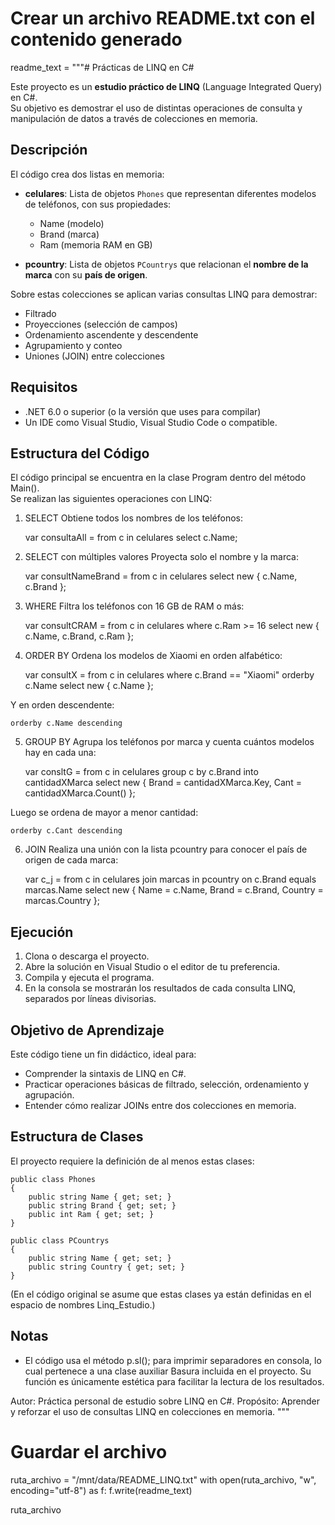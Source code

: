# Crear un archivo README.txt con el contenido generado

readme_text = """# Prácticas de LINQ en C#

Este proyecto es un **estudio práctico de LINQ** (Language Integrated Query) en C#.  
Su objetivo es demostrar el uso de distintas operaciones de consulta y manipulación de datos a través de colecciones en memoria.

## Descripción

El código crea dos listas en memoria:

- **celulares**: Lista de objetos `Phones` que representan diferentes modelos de teléfonos, con sus propiedades:
  - Name (modelo)
  - Brand (marca)
  - Ram (memoria RAM en GB)

- **pcountry**: Lista de objetos `PCountrys` que relacionan el **nombre de la marca** con su **país de origen**.

Sobre estas colecciones se aplican varias consultas LINQ para demostrar:

- Filtrado
- Proyecciones (selección de campos)
- Ordenamiento ascendente y descendente
- Agrupamiento y conteo
- Uniones (JOIN) entre colecciones

## Requisitos

- .NET 6.0 o superior (o la versión que uses para compilar)
- Un IDE como Visual Studio, Visual Studio Code o compatible.

## Estructura del Código

El código principal se encuentra en la clase Program dentro del método Main().  
Se realizan las siguientes operaciones con LINQ:

1. SELECT
Obtiene todos los nombres de los teléfonos:

    var consultaAll = from c in celulares
                      select c.Name;

2. SELECT con múltiples valores
Proyecta solo el nombre y la marca:

    var consultNameBrand = from c in celulares
                           select new { c.Name, c.Brand };

3. WHERE
Filtra los teléfonos con 16 GB de RAM o más:

    var consultCRAM = from c in celulares
                      where c.Ram >= 16
                      select new { c.Name, c.Brand, c.Ram };

4. ORDER BY
Ordena los modelos de Xiaomi en orden alfabético:

    var consultX = from c in celulares
                   where c.Brand == "Xiaomi"
                   orderby c.Name
                   select new { c.Name };

Y en orden descendente:

    orderby c.Name descending

5. GROUP BY
Agrupa los teléfonos por marca y cuenta cuántos modelos hay en cada una:

    var consltG = from c in celulares
                  group c by c.Brand into cantidadXMarca
                  select new
                  {
                      Brand = cantidadXMarca.Key,
                      Cant = cantidadXMarca.Count()
                  };

Luego se ordena de mayor a menor cantidad:

    orderby c.Cant descending

6. JOIN
Realiza una unión con la lista pcountry para conocer el país de origen de cada marca:

    var c_j = from c in celulares
              join marcas in pcountry on c.Brand equals marcas.Name
              select new
              {
                  Name = c.Name,
                  Brand = c.Brand,
                  Country = marcas.Country
              };

## Ejecución

1. Clona o descarga el proyecto.
2. Abre la solución en Visual Studio o el editor de tu preferencia.
3. Compila y ejecuta el programa.
4. En la consola se mostrarán los resultados de cada consulta LINQ, separados por líneas divisorias.

## Objetivo de Aprendizaje

Este código tiene un fin didáctico, ideal para:

- Comprender la sintaxis de LINQ en C#.
- Practicar operaciones básicas de filtrado, selección, ordenamiento y agrupación.
- Entender cómo realizar JOINs entre dos colecciones en memoria.

## Estructura de Clases

El proyecto requiere la definición de al menos estas clases:

    public class Phones
    {
        public string Name { get; set; }
        public string Brand { get; set; }
        public int Ram { get; set; }
    }

    public class PCountrys
    {
        public string Name { get; set; }
        public string Country { get; set; }
    }

(En el código original se asume que estas clases ya están definidas en el espacio de nombres Linq_Estudio.)

## Notas

- El código usa el método p.sl(); para imprimir separadores en consola, lo cual pertenece a una clase auxiliar Basura incluida en el proyecto.
  Su función es únicamente estética para facilitar la lectura de los resultados.

Autor: Práctica personal de estudio sobre LINQ en C#.
Propósito: Aprender y reforzar el uso de consultas LINQ en colecciones en memoria.
"""

# Guardar el archivo
ruta_archivo = "/mnt/data/README_LINQ.txt"
with open(ruta_archivo, "w", encoding="utf-8") as f:
    f.write(readme_text)

ruta_archivo
